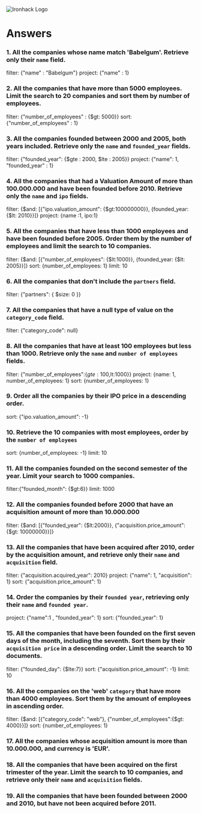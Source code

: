 ![Ironhack Logo](https://i.imgur.com/1QgrNNw.png)

# Answers

### 1. All the companies whose name match 'Babelgum'. Retrieve only their `name` field.
<!-- Your Code Goes Here -->
filter: {"name" : "Babelgum"}
project: {"name" : 1}


### 2. All the companies that have more than 5000 employees. Limit the search to 20 companies and sort them by **number of employees**.
<!-- Your Code Goes Here -->
filter: {"number_of_employees" : {$gt: 5000}}
sort: {"number_of_employees" : 1}

### 3. All the companies founded between 2000 and 2005, both years included. Retrieve only the `name` and `founded_year` fields.
<!-- Your Code Goes Here -->
filter: {"founded_year": {$gte : 2000, $lte : 2005}}
project: {"name": 1, "founded_year" : 1}

### 4. All the companies that had a Valuation Amount of more than 100.000.000 and have been founded before 2010. Retrieve only the `name` and `ipo` fields.
<!-- Your Code Goes Here -->
filter: {$and: [{"ipo.valuation_amount": {$gt:100000000}}, {founded_year: {$lt: 2010}}]}
project: {name :1, ipo:1}

### 5. All the companies that have less than 1000 employees and have been founded before 2005. Order them by the number of employees and limit the search to 10 companies.
<!-- Your Code Goes Here -->
filter: {$and: [{"number_of_employees": {$lt:1000}}, {founded_year: {$lt: 2005}}]}
sort: {number_of_employees: 1}
limit: 10

### 6. All the companies that don't include the `partners` field.
<!-- Your Code Goes Here -->
filter: {"partners": { $size: 0 }}

### 7. All the companies that have a null type of value on the `category_code` field.
<!-- Your Code Goes Here -->
filter: {"category_code": null}

### 8. All the companies that have at least 100 employees but less than 1000. Retrieve only the `name` and `number of employees` fields.
<!-- Your Code Goes Here -->
filter: {"number_of_employees":{$gte:100,$lt:1000}}
project: {name: 1, number_of_employees: 1}
sort: {number_of_employees: 1}

### 9. Order all the companies by their IPO price in a descending order.
<!-- Your Code Goes Here -->
sort: {"ipo.valuation_amount": -1}

### 10. Retrieve the 10 companies with most employees, order by the `number of employees`
<!-- Your Code Goes Here -->
sort: {number_of_employees: -1}
limit: 10

### 11. All the companies founded on the second semester of the year. Limit your search to 1000 companies.
<!-- Your Code Goes Here -->
filter:{"founded_month": {$gt:6}}
limit: 1000


### 12. All the companies founded before 2000 that have an acquisition amount of more than 10.000.000
<!-- Your Code Goes Here -->
filter: {$and: [{"founded_year": {$lt:2000}}, {"acquisition.price_amount":{$gt: 10000000}}]}

### 13. All the companies that have been acquired after 2010, order by the acquisition amount, and retrieve only their `name` and `acquisition` field.
<!-- Your Code Goes Here -->
filter: {"acquisition.acquired_year": 2010}
project: {"name": 1, "acquisition": 1}
sort: {"acquisition.price_amount": 1}


### 14. Order the companies by their `founded year`, retrieving only their `name` and `founded year`.
<!-- Your Code Goes Here -->
project: {"name":1 , "founded_year": 1}
sort: {"founded_year": 1}

### 15. All the companies that have been founded on the first seven days of the month, including the seventh. Sort them by their `acquisition price` in a descending order. Limit the search to 10 documents.
<!-- Your Code Goes Here -->
filter: {"founded_day": {$lte:7}}
sort: {"acquisition.price_amount": -1}
limit: 10

### 16. All the companies on the 'web' `category` that have more than 4000 employees. Sort them by the amount of employees in ascending order.
<!-- Your Code Goes Here -->
filter: {$and: [{"category_code": "web"}, {"number_of_employees":{$gt: 4000}}]}
sort: {number_of_employees: 1}

### 17. All the companies whose acquisition amount is more than 10.000.000, and currency is 'EUR'.
<!-- Your Code Goes Here -->


### 18. All the companies that have been acquired on the first trimester of the year. Limit the search to 10 companies, and retrieve only their `name` and `acquisition` fields.

<!-- Your Code Goes Here -->

### 19. All the companies that have been founded between 2000 and 2010, but have not been acquired before 2011.

<!-- Your Code Goes Here -->
